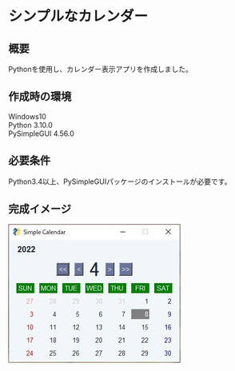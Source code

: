 # シンプルなカレンダー

## 概要
Pythonを使用し、カレンダー表示アプリを作成しました。

## 作成時の環境
Windows10  
Python 3.10.0  
PySimpleGUI 4.56.0

## 必要条件
Python3.4以上、PySimpleGUIパッケージのインストールが必要です。

## 完成イメージ
![Simple Calendar](images/calendar.jpg)
